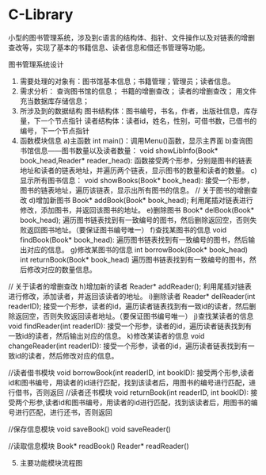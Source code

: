 # C-Library
小型的图书管理系统，涉及到c语言的结构体、指针、文件操作以及对链表的增删查改等，实现了基本的书籍信息、读者信息和借还书管理等功能。

图书管理系统设计
1. 需要处理的对象有：图书馆基本信息；书籍管理；管理员；读者信息。
2. 需求分析：
查询图书馆的信息；
书籍的增删查改；
读者的增删查改；
用文件充当数据库存储信息；
3. 所涉及到的数据结构
图书结构体：图书编号，书名，作者，出版社信息，库存量，下一个节点指针
读者结构体：读者id，姓名，性别，可借书数，已借书的编号，下一个节点指针
4. 函数模块信息
a)主函数 int main()：调用Menu()函数，显示主界面
b)查询图书馆信息——图书数量以及读者数量：
void showLibInfo(Book* book_head,Reader* reader_head):
函数接受两个形参，分别是图书的链表地址和读者的链表地址，并遍历两个链表，显示图书的数量和读者的数量。
c)显示所有图书信息：
void showBooks(Book* book_head):
接受一个形参，图书的链表地址，遍历该链表，显示出所有图书的信息。
// 关于图书的增删查改
d)增加新图书
Book* addBook(Book* book_head);
利用尾插对链表进行修改，添加图书，并返回该图书的地址。
e)删除图书
Book* delBook(Book* book_head);
遍历图书链表找到有一致编号的图书，然后删除返回空，否则失败返回图书地址。（要保证图书编号唯一）
f)查找某图书的信息
void findBook(Book* book_head):
遍历图书链表找到有一致编号的图书，然后输出对应的信息。
g)修改某图书的信息
int borrowBook(Book* book_head)
int returnBook(Book* book_head)
遍历图书链表找到有一致编号的图书，然后修改对应的数量信息。

// 关于读者的增删查改
h)增加新的读者
Reader* addReader();
利用尾插对链表进行修改，添加读者，并返回该读者的地址。
i)删除读者
Reader* delReader(int readerID);
接受一个形参，读者的id，遍历读者链表找到有一致id的读者，然后删除返回空，否则失败返回读者地址。（要保证图书编号唯一）
j)查找某读者的信息
void findReader(int readerID):
接受一个形参，读者的id，遍历读者链表找到有一致id的读者，然后输出对应的信息。
k)修改某读者的信息
void changeReader(int readerID):
接受一个形参，读者的id，遍历读者链表找到有一致id的读者，然后修改对应的信息。

//读者借书模块
void borrowBook(int readerID, int bookID):
接受两个形参,读者id和图书编号，用读者的id进行匹配，找到该读者后，用图书的编号进行匹配，进行借书，否则返回
//读者还书模块
void returnBook(int readerID, int bookID):
接受两个形参,读者id和图书编号，用读者的id进行匹配，找到该读者后，用图书的编号进行匹配，进行还书，否则返回

//保存信息模块
void saveBook()
void saveReader()

//读取信息模块
Book* readBook()
Reader* readReader()

5. 主要功能模块流程图
